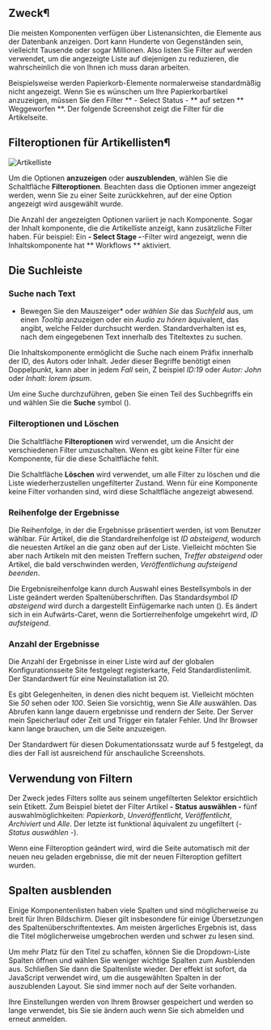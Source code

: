 <!-- Filename: Help6.x:List_Filters / Display title: Listenfilter -->

## Zweck¶

Die meisten Komponenten verfügen über Listenansichten, die Elemente aus der Datenbank anzeigen. Dort
kann Hunderte von Gegenständen sein, vielleicht Tausende oder sogar Millionen. Also listen Sie Filter auf
werden verwendet, um die angezeigte Liste auf diejenigen zu reduzieren, die wahrscheinlich die von Ihnen
ich muss daran arbeiten.

Beispielsweise werden Papierkorb-Elemente normalerweise standardmäßig nicht angezeigt. Wenn Sie es wünschen
um Ihre Papierkorbartikel anzuzeigen, müssen Sie den Filter ** - Select Status - ** auf setzen
** Weggeworfen **. Der folgende Screenshot zeigt die Filter für die Artikelseite.

## Filteroptionen für Artikellisten¶

![Artikelliste](../../../de/images/common-elements/articles-list-filter-options.png)

Um die Optionen **anzuzeigen** oder **auszublenden**, wählen Sie die Schaltfläche **Filteroptionen**. Beachten
dass die Optionen immer angezeigt werden, wenn Sie zu einer Seite zurückkehren, auf der eine Option angezeigt wird
ausgewählt wurde.

Die Anzahl der angezeigten Optionen variiert je nach Komponente. Sogar der Inhalt
komponente, die die Artikelliste anzeigt, kann zusätzliche Filter haben. Für
beispiel: Ein **- Select Stage -**-Filter wird angezeigt, wenn die Inhaltskomponente
hat ** Workflows ** aktiviert.

## Die Suchleiste

### Suche nach Text

* Bewegen Sie den Mauszeiger* oder *wählen Sie* das *Suchfeld* aus, um einen *Tooltip* anzuzeigen oder ein *Audio zu hören*
äquivalent, das angibt, welche Felder durchsucht werden. Standardverhalten
ist es, nach dem eingegebenen Text innerhalb des Titeltextes zu suchen.

Die Inhaltskomponente ermöglicht die Suche nach einem Präfix innerhalb der ID, des Autors oder
Inhalt. Jeder dieser Begriffe benötigt einen Doppelpunkt, kann aber in jedem *Fall* sein, Z
beispiel *ID:19* oder *Autor: John* oder *Inhalt: lorem ipsum*.

Um eine Suche durchzuführen, geben Sie einen Teil des Suchbegriffs ein und wählen Sie die **Suche**
symbol (<span class="filter-search-bar__button-icon icon-search" aria-hidden="true"></span>).

### Filteroptionen und Löschen

Die Schaltfläche **Filteroptionen** wird verwendet, um die Ansicht der verschiedenen Filter umzuschalten. Wenn
es gibt keine Filter für eine Komponente, für die diese Schaltfläche fehlt.

Die Schaltfläche **Löschen** wird verwendet, um alle Filter zu löschen und die Liste wiederherzustellen
ungefilterter Zustand. Wenn für eine Komponente keine Filter vorhanden sind, wird diese Schaltfläche angezeigt
abwesend.

### Reihenfolge der Ergebnisse

Die Reihenfolge, in der die Ergebnisse präsentiert werden, ist vom Benutzer wählbar. Für Artikel, die
die Standardreihenfolge ist *ID absteigend*, wodurch die neuesten Artikel an die
ganz oben auf der Liste. Vielleicht möchten Sie aber nach Artikeln mit den meisten Treffern suchen,
*Treffer absteigend* oder Artikel, die bald verschwinden werden,
*Veröffentlichung aufsteigend beenden*.

Die Ergebnisreihenfolge kann durch Auswahl eines Bestellsymbols in der Liste geändert werden
Spaltenüberschriften. Das Standardsymbol *ID absteigend* wird durch a dargestellt
Einfügemarke nach unten (<span class="ms-1 icon-caret-down" aria-hidden="true"></span>).
Es ändert sich in ein Aufwärts-Caret, wenn die Sortierreihenfolge umgekehrt wird, *ID aufsteigend*.

### Anzahl der Ergebnisse

Die Anzahl der Ergebnisse in einer Liste wird auf der globalen Konfigurationsseite Site festgelegt
registerkarte, Feld Standardlistenlimit. Der Standardwert für eine Neuinstallation ist 20.

Es gibt Gelegenheiten, in denen dies nicht bequem ist. Vielleicht möchten Sie *50* sehen oder
*100*. Seien Sie vorsichtig, wenn Sie *Alle* auswählen. Das Abrufen kann lange dauern
ergebnisse und rendern der Seite. Der Server mein Speicherlauf oder Zeit und Trigger
ein fataler Fehler. Und Ihr Browser kann lange brauchen, um die Seite anzuzeigen.

Der Standardwert für diesen Dokumentationssatz wurde auf 5 festgelegt, da dies der Fall ist
ausreichend für anschauliche Screenshots.

## Verwendung von Filtern

Der Zweck jedes Filters sollte aus seinem ungefilterten Selektor ersichtlich sein
Etikett. Zum Beispiel bietet der Filter Artikel **- Status auswählen -** fünf
auswahlmöglichkeiten: *Papierkorb*, *Unveröffentlicht*, *Veröffentlicht*, *Archiviert* und *Alle*. Der letzte
ist funktional äquivalent zu ungefiltert (*- Status auswählen -*).

Wenn eine Filteroption geändert wird, wird die Seite automatisch mit der neuen neu geladen
ergebnisse, die mit der neuen Filteroption gefiltert wurden.

## Spalten ausblenden

Einige Komponentenlisten haben viele Spalten und sind möglicherweise zu breit für Ihren Bildschirm. Dieser
gilt insbesondere für einige Übersetzungen des Spaltenüberschriftentextes. Am meisten
ärgerliches Ergebnis ist, dass die Titel möglicherweise umgebrochen werden und schwer zu lesen sind.

Um mehr Platz für den Titel zu schaffen, können Sie die Dropdown-Liste Spalten öffnen und
wählen Sie weniger wichtige Spalten zum Ausblenden aus. Schließen Sie dann die Spaltenliste wieder. Der
effekt ist sofort, da JavaScript verwendet wird, um die ausgewählten Spalten in der auszublenden
Layout. Sie sind immer noch auf der Seite vorhanden.

Ihre Einstellungen werden von Ihrem Browser gespeichert und werden so lange verwendet, bis Sie sie ändern
auch wenn Sie sich abmelden und erneut anmelden.